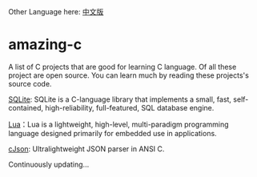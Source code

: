 Other Language here: [中文版](https://github.com/jacksonwu0/amazing-c/edit/main/README-zh.md)

# amazing-c

A list of C projects that are good for learning C language.
Of all these project are open source.
You can learn much by reading these projects's source code.

[SQLite](https://www.sqlite.org/index.html): SQLite is a C-language library that implements a small, fast, self-contained, high-reliability, full-featured, SQL database engine. 

[Lua](https://www.lua.org/download.html)：Lua is a lightweight, high-level, multi-paradigm programming language designed primarily for embedded use in applications.

[cJson](https://github.com/DaveGamble/cJSON): Ultralightweight JSON parser in ANSI C.

Continuously updating...
